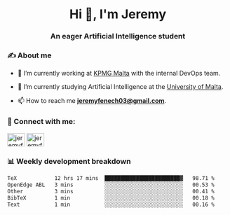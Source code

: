 <h1 align="center">Hi 👋, I'm Jeremy</h1>
<h3 align="center">An eager Artificial Intelligence student</h3>

<h3 align="left">✍ About me</h3>

- 🔭 I’m currently working at [KPMG Malta](https://kpmg.com/mt/en/home.html) with the internal DevOps team.

- 🌱 I’m currently studying Artificial Intelligence at the [University of Malta](https://www.linkedin.com/school/university-of-malta/).

- 📫 How to reach me **jeremyfenech03@gmail.com**.

<h3 align="left">🔗 Connect with me:</h3>
<p align="left">
<a href="https://linkedin.com/in/jeremyfenech" target="blank"><img align="center" src="https://raw.githubusercontent.com/rahuldkjain/github-profile-readme-generator/master/src/images/icons/Social/linked-in-alt.svg" alt="jeremyfenech" height="30" width="40" /></a>
<a href="https://www.leetcode.com/jeremyfen" target="blank"><img align="center" src="https://raw.githubusercontent.com/rahuldkjain/github-profile-readme-generator/master/src/images/icons/Social/leet-code.svg" alt="jeremyfen" height="30" width="40" /></a>
</p>


<h3 align="left">📊 Weekly development breakdown</h3>

<!--START_SECTION:waka-->

```txt
TeX            12 hrs 17 mins  ████████████████████████▓   98.71 %
OpenEdge ABL   3 mins          ░░░░░░░░░░░░░░░░░░░░░░░░░   00.53 %
Other          3 mins          ░░░░░░░░░░░░░░░░░░░░░░░░░   00.41 %
BibTeX         1 min           ░░░░░░░░░░░░░░░░░░░░░░░░░   00.18 %
Text           1 min           ░░░░░░░░░░░░░░░░░░░░░░░░░   00.16 %
```

<!--END_SECTION:waka-->
